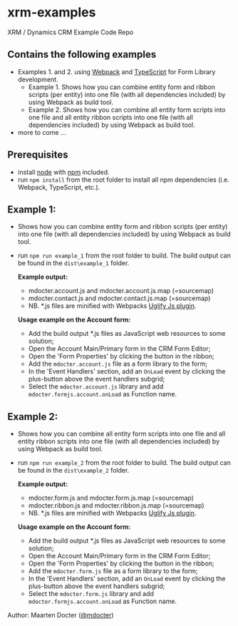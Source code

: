 # xrm-examples
XRM / Dynamics CRM Example Code Repo

## Contains the following examples
* Examples 1. and 2. using [Webpack](http://webpack.github.io/docs/) and [TypeScript](http://www.typescriptlang.org) for Form Library development.
  * Example 1. Shows how you can combine entity form and ribbon scripts (per entity) into one file (with all dependencies included) by using Webpack as build tool.
  * Example 2. Shows how you can combine all entity form scripts into one file and all entity ribbon scripts into one file (with all dependencies included) by using Webpack as build tool.
* more to come ...

## Prerequisites

- install [node](https://nodejs.org) with [npm](https://www.npmjs.com) included.
- run `npm install` from the root folder to install all npm dependencies (i.e. Webpack, TypeScript, etc.).


## Example 1:

- Shows how you can combine entity form and ribbon scripts (per entity) into one file (with all dependencies included) by using Webpack as build tool.
- run `npm run example_1` from the root folder to build. The build output can be found in the `dist\example_1` folder.

  **Example output:**
  * mdocter.account.js and mdocter.account.js.map (=sourcemap)
  * mdocter.contact.js and mdocter.contact.js.map (=sourcemap)
  * NB. *.js files are minified with Webpacks [Uglify Js plugin](https://webpack.github.io/docs/list-of-plugins.html#uglifyjsplugin).

  **Usage example on the Account form:**
  - Add the build output *.js files as JavaScript web resources to some solution;
  - Open the Account Main/Primary form in the CRM Form Editor;
  - Open the 'Form Properties' by clicking the button in the ribbon;
  - Add the `mdocter.account.js` file as a form library to the form;
  - In the 'Event Handlers' section, add an `OnLoad` event by clicking the plus-button above the event handlers subgrid;
  - Select the `mdocter.account.js` library and add `mdocter.formjs.account.onLoad` as Function name.

## Example 2:

- Shows how you can combine all entity form scripts into one file and all entity ribbon scripts into one file (with all dependencies included) by using Webpack as build tool.
- run `npm run example_2` from the root folder to build. The build output can be found in the `dist\example_2` folder.

  **Example output:**
  * mdocter.form.js and mdocter.form.js.map (=sourcemap)
  * mdocter.ribbon.js and mdocter.ribbon.js.map (=sourcemap)
  * NB. *.js files are minified with Webpacks [Uglify Js plugin](https://webpack.github.io/docs/list-of-plugins.html#uglifyjsplugin).

  **Usage example on the Account form:**
  - Add the build output *.js files as JavaScript web resources to some solution;
  - Open the Account Main/Primary form in the CRM Form Editor;
  - Open the 'Form Properties' by clicking the button in the ribbon;
  - Add the `mdocter.form.js` file as a form library to the form;
  - In the 'Event Handlers' section, add an `OnLoad` event by clicking the plus-button above the event handlers subgrid;
  - Select the `mdocter.form.js` library and add `mdocter.formjs.account.onLoad` as Function name.


Author: Maarten Docter ([@mdocter](https://twitter.com/mdocter))
